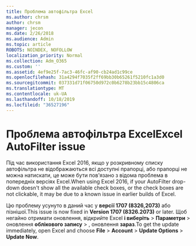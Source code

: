 ```yaml
---
title: Проблема автофільтра Excel
ms.author: chrsm
author: chrsm
manager: jecon
ms.date: 2/26/2018
ms.audience: Admin
ms.topic: article
ROBOTS: NOINDEX, NOFOLLOW
localization_priority: Normal
ms.collection: Adm_O365
ms.custom: ''
ms.assetid: 4ef9e25f-7ac3-46fc-af90-cb24ad1c99ce
ms.openlocfilehash: 31a4294f7035f2ff69bb30b65261f5210fc1a3d0
ms.sourcegitcommit: 037331d71f06750d972c0b6278b23bb15c4806ca
ms.translationtype: MT
ms.contentlocale: uk-UA
ms.lasthandoff: 10/18/2019
ms.locfileid: "36527196"
---
```

# <a name="excel-autofilter-issue"></a><span data-ttu-id="b1325-102">Проблема автофільтра Excel</span><span class="sxs-lookup"><span data-stu-id="b1325-102">Excel AutoFilter issue</span></span>

<span data-ttu-id="b1325-103">Під час використання Excel 2016, якщо у розкривному списку автофільтра не відображаються всі доступні прапорці, або прапорці не можна натискати, це може бути пов'язано з відома проблема в попередніх версіях Excel.</span><span class="sxs-lookup"><span data-stu-id="b1325-103">When using Excel 2016, if your AutoFilter drop-down doesn't show all the available check boxes, or the check boxes are not clickable, it may be due to a known issue in earlier builds of Excel.</span></span> 
  
<span data-ttu-id="b1325-104">Цю проблему усунуто в даний час у **версії 1707 (8326,2073)** або пізнішої.</span><span class="sxs-lookup"><span data-stu-id="b1325-104">This issue is now fixed in **Version 1707 (8326.2073)** or later.</span></span> <span data-ttu-id="b1325-105">Щоб негайно отримати оновлення, відкрийте Excel **і виберіть** \> **Параметри** \> оновлення **облікового запису** \> , оновлення **зараз**.</span><span class="sxs-lookup"><span data-stu-id="b1325-105">To get the update immediately, open Excel and choose **File** \> **Account** \> **Update Options** \> **Update Now**.</span></span>
  

